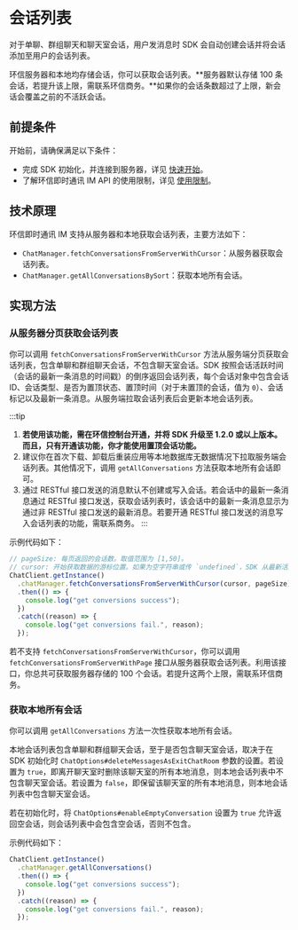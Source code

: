 # 会话列表

<Toc />

对于单聊、群组聊天和聊天室会话，用户发消息时 SDK 会自动创建会话并将会话添加至用户的会话列表。

环信服务器和本地均存储会话，你可以获取会话列表。**服务器默认存储 100 条会话，若提升该上限，需联系环信商务。**如果你的会话条数超过了上限，新会话会覆盖之前的不活跃会话。

## 前提条件

开始前，请确保满足以下条件：

- 完成 SDK 初始化，并连接到服务器，详见 [快速开始](quickstart.html)。
- 了解环信即时通讯 IM API 的使用限制，详见 [使用限制](/product/limitation.html)。

## 技术原理

环信即时通讯 IM 支持从服务器和本地获取会话列表，主要方法如下：

- `ChatManager.fetchConversationsFromServerWithCursor`：从服务器获取会话列表。
- `ChatManager.getAllConversationsBySort`：获取本地所有会话。

## 实现方法

### 从服务器分页获取会话列表

你可以调用 `fetchConversationsFromServerWithCursor` 方法从服务端分页获取会话列表，包含单聊和群组聊天会话，不包含聊天室会话。SDK 按照会话活跃时间（会话的最新一条消息的时间戳）的倒序返回会话列表，每个会话对象中包含会话 ID、会话类型、是否为置顶状态、置顶时间（对于未置顶的会话，值为 `0`）、会话标记以及最新一条消息。从服务端拉取会话列表后会更新本地会话列表。

:::tip
1. **若使用该功能，需在环信控制台开通，并将 SDK 升级至 1.2.0 或以上版本。而且，只有开通该功能，你才能使用置顶会话功能。**
2. 建议你在首次下载、卸载后重装应用等本地数据库无数据情况下拉取服务端会话列表。其他情况下，调用 `getAllConversations` 方法获取本地所有会话即可。
3. 通过 RESTful 接口发送的消息默认不创建或写入会话。若会话中的最新一条消息通过 RESTful 接口发送，获取会话列表时，该会话中的最新一条消息显示为通过非 RESTful 接口发送的最新消息。若要开通 RESTful 接口发送的消息写入会话列表的功能，需联系商务。
:::

示例代码如下：

```typescript
// pageSize: 每页返回的会话数。取值范围为 [1,50]。
// cursor: 开始获取数据的游标位置。如果为空字符串或传 `undefined`，SDK 从最新活跃的会话开始获取。
ChatClient.getInstance()
  .chatManager.fetchConversationsFromServerWithCursor(cursor, pageSize)
  .then(() => {
    console.log("get conversions success");
  })
  .catch((reason) => {
    console.log("get conversions fail.", reason);
  });
```

若不支持 `fetchConversationsFromServerWithCursor`，你可以调用 `fetchConversationsFromServerWithPage` 接口从服务器获取会话列表。利用该接口，你总共可获取服务器存储的 100 个会话。若提升这两个上限，需联系环信商务。

### 获取本地所有会话

你可以调用 `getAllConversations` 方法一次性获取本地所有会话。

本地会话列表包含单聊和群组聊天会话，至于是否包含聊天室会话，取决于在 SDK 初始化时 `ChatOptions#deleteMessagesAsExitChatRoom` 参数的设置。若设置为 `true`，即离开聊天室时删除该聊天室的所有本地消息，则本地会话列表中不包含聊天室会话。若设置为 `false`，即保留该聊天室的所有本地消息，则本地会话列表中包含聊天室会话。

若在初始化时，将 `ChatOptions#enableEmptyConversation` 设置为 `true` 允许返回空会话，则会话列表中会包含空会话，否则不包含。
 
示例代码如下：

```typescript
ChatClient.getInstance()
  .chatManager.getAllConversations()
  .then(() => {
    console.log("get conversions success");
  })
  .catch((reason) => {
    console.log("get conversions fail.", reason);
  });
```